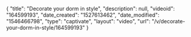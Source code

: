 {
    "title": "Decorate your dorm in style",
    "description": null,
    "videoid": "164599193",
    "date_created": "1527613462",
    "date_modified": "1546466798",
    "type": "captivate",
    "layout": "video",
    "url": "\/v\/decorate-your-dorm-in-style\/164599193"
}